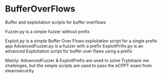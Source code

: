 # BufferOverFlows
Buffer and exploitation scripts for buffer overflows 

Fuzzer.py is a simple fuzzer without prefix

Exploit.py is a simple Buffer Over Flows exploitation script for a single prefix app 
AdvancedFuzzer.py is a fuzzer with a prefix 
ExploitPrifix.py is an advanced Exploitation script for buffer over flaws using a prefix 


Mainly:
  AdvancedFuzzer & ExploitPrefix are used to solve Trytohack me challenges, but the simple scripts are used to pass the eCPPT exam from elearnsecurity
  
